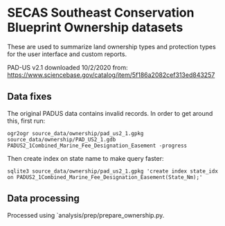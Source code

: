 # SECAS Southeast Conservation Blueprint Ownership datasets

These are used to summarize land ownership types and protection types for
the user interface and custom reports.

PAD-US v2.1 downloaded 10/2/2020 from: https://www.sciencebase.gov/catalog/item/5f186a2082cef313ed843257

## Data fixes

The original PADUS data contains invalid records. In order to get around this, first run:

```
ogr2ogr source_data/ownership/pad_us2_1.gpkg source_data/ownership/PAD_US2_1.gdb PADUS2_1Combined_Marine_Fee_Designation_Easement -progress
```

Then create index on state name to make query faster:

```
sqlite3 source_data/ownership/pad_us2_1.gpkg 'create index state_idx on PADUS2_1Combined_Marine_Fee_Designation_Easement(State_Nm);'
```

## Data processing

Processed using `analysis/prep/prepare_ownership.py.
